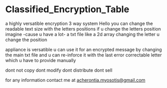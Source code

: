 # Classified_Encryption_Table
a highly versatible encryption 3 way system
Hello
you can change the readable text size with the letters positions
if u change the letters position imagine -cause u have a lot-
a txt file like a 2d array
changing the letter u change the position

appliance is versatible
u can use it for an encrypted message
by changing the main txt file 
and u can re-inforce it with the last 
error correctable letter
which u have to provide manually

dont not copy 
dont modify
dont distribute
dont sell

for any information contact me 
at acherontia.myosotis@gmail.com
